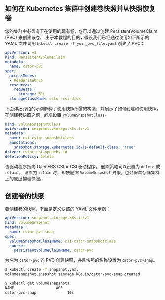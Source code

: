 ## 如何在 Kubernetes 集群中创建卷快照并从快照恢复卷

您的集群中必须有正在使用的现有卷，您可以通过创建 PersistentVolumeClaim (PVC) 来创建该卷。 出于本教程的目的，假设我们已经通过使用如下所示的 YAML 文件调用 `kubectl create -f your_pvc_file.yaml` 创建了 PVC：

```yaml linenums="1" title="your_pvc_file.yaml"
apiVersion: v1
kind: PersistentVolumeClaim
metadata:
  name: cstor-pvc
spec:
  accessModes:
  - ReadWriteOnce
  resources:
    requests:
      storage: 5Gi
  storageClassName: cstor-csi-disk
```

下面详细介绍的示例解释了使用快照所需的构造，并展示了如何创建和使用快照。 在创建卷快照之前，必须设置 `VolumeSnapshotClass`。

```yaml linenums="1"
kind: VolumeSnapshotClass
apiVersion: snapshot.storage.k8s.io/v1
metadata:
  name: csi-cstor-snapshotclass
  annotations:
    snapshot.storage.kubernetes.io/is-default-class: "true"
driver: cstor.csi.openebs.io
deletionPolicy: Delete
```

该驱动程序指向 OpenEBS CStor CSI 驱动程序。 删除策略可以设置为 `delete` 或 `retain`。 设置为 `retain` 时，即使删除 `VolumeSnapshot` 对象，也会保留存储集群上的底层物理快照。

## 创建卷的快照

要创建卷的快照，下面是定义快照的 YAML 文件示例：

```yaml linenums="1"
apiVersion: snapshot.storage.k8s.io/v1
kind: VolumeSnapshot
metadata:
  name: cstor-pvc-snap
spec:
  volumeSnapshotClassName: csi-cstor-snapshotclass
  source:
    persistentVolumeClaimName: cstor-pvc
```

为名为 `cstor-pvc` 的 PVC 创建快照，并且快照的名称设置为 `cstor-pvc-snap`。

```bash
$ kubectl create -f snapshot.yaml
volumesnapshot.snapshot.storage.k8s.io/cstor-pvc-snap created

$ kubectl get volumesnapshots
NAME                   AGE
cstor-pvc-snap              10s
```

